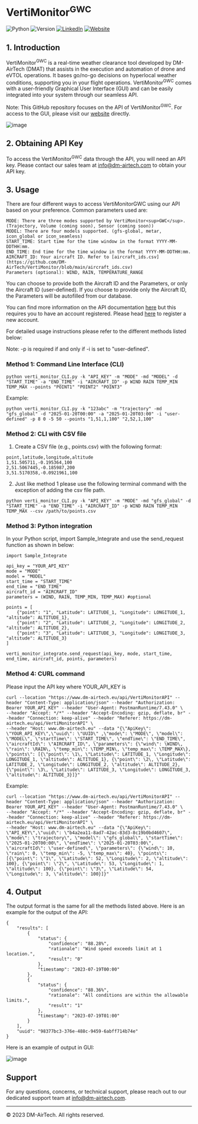 # VertiMonitor<sup>GWC</sup>

![Python](https://img.shields.io/badge/Python-3-blue)
![Version](https://img.shields.io/badge/Version-0.1-blue)
[![LinkedIn](https://img.shields.io/badge/LinkedIn-0077B5?style=flat&logo=linkedin&logoColor=white)](https://uk.linkedin.com/company/dm-airtech)
[![Website](https://img.shields.io/website?up_message=online&url=https%3A%2F%2Fwww.dm-airtech.com/)](https://www.dm-airtech.com/)

## 1. Introduction
VertiMonitor<sup>GWC</sup> is a real-time weather clearance tool developed by DM-AirTech (DMAT) that assists in the execution and automation of drone and eVTOL operations. It bases go/no-go decisions on hyperlocal weather conditions, supporting you in your flight operations. VertiMonitor<sup>GWC</sup> comes with a user-friendly Graphical User Interface (GUI) and can be easily integrated into your system through our seamless API.

Note: This GitHub repository focuses on the API of VertiMonitor<sup>GWC</sup>. For access to the GUI, please visit our [website](https://www.dm-airtech.com/vertimonitor/) directly.

![image](https://github.com/DM-AirTech/VertiMonitor/assets/40840002/6e8dbce4-3e83-41f4-b0da-36606f932666)

## 2. Obtaining API Key

To access the VertiMonitor<sup>GWC</sup> data through the API, you will need an API key. Please contact our sales team at info@dm-airtech.com to obtain your API key.

## 3. Usage

There are four different ways to access VertiMonitorGWC using our API based on your preference. Common parameters used are:

```YOUR_API_KEY: Your provided API key. 
MODE: There are three modes supported by VertiMonitor<sup>GWC</sup>. (Trajectory, Volume (coming soon), Sensor (coming soon))
MODEL: There are four models supported. (gfs-global, metar, icon_global or icon_seamless)
START_TIME: Start time for the time window in the format YYYY-MM-DDTHH:mm.
END_TIME: End time for the time window in the format YYYY-MM-DDTHH:mm.
AIRCRAFT_ID: Your aircraft ID. Refer to [aircraft_ids.csv](https://github.com/DM-AirTech/VertiMonitor/blob/main/aircraft_ids.csv)   
Parameters (optional): WIND, RAIN, TEMPERATURE_RANGE
```

You can choose to provide both the Aircraft ID and the Parameters, or only the Aircraft ID (user-defined). If you choose to provide only the Aircraft ID, the Parameters will be autofilled from our database.

You can find more information on the API documentation [here](https://www.dm-airtech.eu/RTP/Vertimonitor_api_doc) but this requires you to have an account registered. Please head [here](https://www.dm-airtech.eu/Account/Register) to register a new account.

For detailed usage instructions please refer to the different methods listed below:

Note: -p is required if and only if -i is set to "user-defined".

### Method 1: Command Line Interface (CLI)

`python verti_monitor_CLI.py -k "API_KEY" -m "MODE" -md "MODEL" -d "START_TIME" -a "END_TIME" -i "AIRCRAFT_ID" -p WIND RAIN TEMP_MIN TEMP_MAX --points "POINT1" "POINT2" "POINT3"`

Example: 

`python verti_monitor_CLI.py -k "123abc" -m "trajectory" -md "gfs_global" -d "2025-01-20T00:00" -a "2025-01-20T03:00" -i "user-defined" -p 8 0 -5 50 --points "1,51,1,100" "2,52,1,100"`

### Method 2: CLI with CSV file
1.	Create a CSV file (e.g., points.csv) with the following format:
```
point,latitude,longitude,altitude
1,51.505711,-0.195364,100
2,51.5067445,-0.185987,200
3,51.5170358,-0.0921961,100
```

2. Just like method 1 please use the following terminal command with the exception of adding the csv file path.

`python verti_monitor_CLI.py -k "API_KEY" -m "MODE" -md "gfs_global" -d "START_TIME" -a "END_TIME" -i "AIRCRAFT_ID" -p WIND RAIN TEMP_MIN TEMP_MAX --csv /path/to/points.csv`

### Method 3: Python integration
In your Python script, import Sample_Integrate and use the send_request function as shown in below:
```
import Sample_Integrate

api_key = "YOUR_API_KEY"
mode = "MODE"
model = "MODEL"
start_time = "START_TIME"
end_time = "END_TIME"
aircraft_id = "AIRCRAFT_ID"
parameters = (WIND, RAIN, TEMP_MIN, TEMP_MAX) #optional

points = [
    {"point": "1", "Latitude": LATITUDE_1, "Longitude": LONGITUDE_1, "altitude": ALTITUDE_1},
    {"point": "2", "Latitude": LATITUDE_2, "Longitude": LONGITUDE_2, "altitude": ALTITUDE_2},
    {"point": "3", "Latitude": LATITUDE_3, "Longitude": LONGITUDE_3, "altitude": ALTITUDE_3}
]

verti_monitor_integrate.send_request(api_key, mode, start_time, end_time, aircraft_id, points, parameters)

```

### Method 4: CURL command

Please input the API key where YOUR_API_KEY is
```
curl --location "https://www.dm-airtech.eu/api/VertiMonitorAPI" --header "Content-Type: application/json" --header "Authorization: Bearer YOUR_API_KEY" --header "User-Agent: PostmanRuntime/7.43.0" \
--header "Accept: */*" --header "Accept-Encoding: gzip, deflate, br" --header "Connection: keep-alive" --header "Referer: https://dm-airtech.eu/api/VertiMonitorAPI" \
--header "Host: www.dm-airtech.eu" --data "{\"ApiKey\": \"YOUR_API_KEY\",\"uuid\": \"UUID\" ,\"mode\": \"MODE\", \"model\": \"MODEL\", \"startTime\": \"START_TIME\", \"endTime\": \"END_TIME\", \"aircraftId\": \"AIRCRAFT_ID\", \"parameters\": {\"wind\": \WIND\, \"rain\": \RAIN\, \"temp_min\": \TEMP_MIN\, \"temp_max\": \TEMP_MAX\}, \"points\": [{\"point\": \1\, \"Latitude\": LATITUDE_1, \"Longitude\": LONGITUDE_1, \"altitude\": ALTITUDE_1}, {\"point\": \2\, \"Latitude\": LATITUDE_2, \"Longitude\": LONGITUDE_2, \"altitude\": ALTITUDE_2}, {\"point\": \3\, \"Latitude\": LATITUDE_3, \"Longitude\": LONGITUDE_3, \"altitude\": ALTITUDE_3}]}"
```
Example: 

```
curl --location "https://www.dm-airtech.eu/api/VertiMonitorAPI" --header "Content-Type: application/json" --header "Authorization: Bearer YOUR_API_KEY" --header "User-Agent: PostmanRuntime/7.43.0" \
--header "Accept: */*" --header "Accept-Encoding: gzip, deflate, br" --header "Connection: keep-alive" --header "Referer: https://dm-airtech.eu/api/VertiMonitorAPI" \
--header "Host: www.dm-airtech.eu" --data "{\"ApiKey\": \"API_KEY\",\"uuid\": \"b4a2ea11-8ad7-42ac-83d3-8c19b0bd4607\", \"mode\": \"trajectory\", \"model\": \"gfs_global\", \"startTime\": \"2025-01-20T00:00\", \"endTime\": \"2025-01-20T03:00\", \"aircraftId\": \"user-defined\", \"parameters\": {\"wind\": 10, \"rain\": 0, \"temp_min\": -5, \"temp_max\": 40}, \"points\": [{\"point\": \"1\", \"Latitude\": 52, \"Longitude\": 2, \"altitude\": 100}, {\"point\": \"2\", \"Latitude\": 53, \"Longitude\": 1, \"altitude\": 100}, {\"point\": \"3\", \"Latitude\": 54, \"Longitude\": 3, \"altitude\": 100}]}"
```

## 4. Output
The output format is the same for all the methods listed above. Here is an example for the output of the API:
```
{
    "results": [
        {
            "status": {
                "confidence": "88.28%",
                "rationale": "Wind speed exceeds limit at 1 location.",
                "result": "0"
            },
            "timestamp": "2023-07-19T00:00"
        },
        {
            "status": {
                "confidence": "88.36%",
                "rationale": "All conditions are within the allowable limits.",
                "result": "1"
            },
            "timestamp": "2023-07-19T01:00"
        }
    ],
    "uuid": "98377bc3-376e-488c-9459-6abff714b74e"
}
```
Here is an example of output in GUI: 

![image](https://github.com/DM-AirTech/VertiMonitor/assets/40840002/4b82642a-48b4-405d-9c0a-ab88b23b47d9)

## Support

For any questions, concerns, or technical support, please reach out to our dedicated support team at info@dm-airtech.com. 

---

© 2023 DM-AirTech. All rights reserved.
